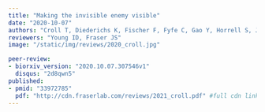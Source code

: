 ```yaml
---
title: "Making the invisible enemy visible"
date: "2020-10-07"
authors: "Croll T, Diederichs K, Fischer F, Fyfe C, Gao Y, Horrell S, Joseph AP, Kandler L, Kippes O, Kirsten F, Müller K, Nolte K, Payne A, Reeves MG, Richardson J, Santoni G, Stäb S, Tronrud D, Williams C, and Thorn A"
reviewers: "Young ID, Fraser JS"
image: "/static/img/reviews/2020_croll.jpg"

peer-review:
- biorxiv_version: "2020.10.07.307546v1"
  disqus: "2d8qwn5"
published:
- pmid: "33972785"
  pdf: "http://cdn.fraserlab.com/reviews/2021_croll.pdf" #full cdn link
---
```


